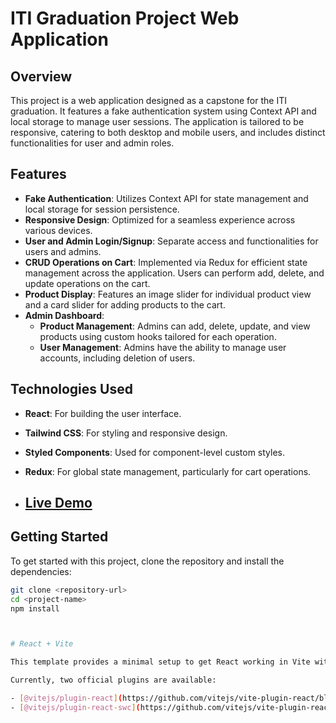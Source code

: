 # ITI Graduation Project Web Application

## Overview
This project is a web application designed as a capstone for the ITI graduation. It features a fake authentication system using Context API and local storage to manage user sessions. The application is tailored to be responsive, catering to both desktop and mobile users, and includes distinct functionalities for user and admin roles.

## Features

- **Fake Authentication**: Utilizes Context API for state management and local storage for session persistence.
- **Responsive Design**: Optimized for a seamless experience across various devices.
- **User and Admin Login/Signup**: Separate access and functionalities for users and admins.
- **CRUD Operations on Cart**: Implemented via Redux for efficient state management across the application. Users can perform add, delete, and update operations on the cart.
- **Product Display**: Features an image slider for individual product view and a card slider for adding products to the cart.
- **Admin Dashboard**:
  - **Product Management**: Admins can add, delete, update, and view products using custom hooks tailored for each operation.
  - **User Management**: Admins have the ability to manage user accounts, including deletion of users.
  
## Technologies Used

- **React**: For building the user interface.
- **Tailwind CSS**: For styling and responsive design.
- **Styled Components**: Used for component-level custom styles.
- **Redux**: For global state management, particularly for cart operations.

- ## [Live Demo](https://drive.google.com/file/d/1wzNlLTAUUQ0QaiLDGiNLhmB-oFgIXbif/view?usp=sharing)


## Getting Started

To get started with this project, clone the repository and install the dependencies:

```bash
git clone <repository-url>
cd <project-name>
npm install



# React + Vite

This template provides a minimal setup to get React working in Vite with HMR and some ESLint rules.

Currently, two official plugins are available:

- [@vitejs/plugin-react](https://github.com/vitejs/vite-plugin-react/blob/main/packages/plugin-react/README.md) uses [Babel](https://babeljs.io/) for Fast Refresh
- [@vitejs/plugin-react-swc](https://github.com/vitejs/vite-plugin-react-swc) uses [SWC](https://swc.rs/) for Fast Refresh
